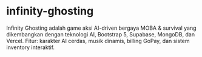 # infinity-ghosting
Infinity Ghosting adalah game aksi AI-driven bergaya MOBA &amp; survival yang dikembangkan dengan teknologi AI, Bootstrap 5, Supabase, MongoDB, dan Vercel. Fitur: karakter AI cerdas, musik dinamis, billing GoPay, dan sistem inventory interaktif.
